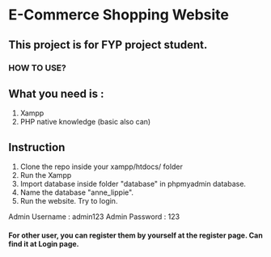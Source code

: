 # E-Commerce Shopping Website

## This project is for FYP project student.

### HOW TO USE?

## What you need is :

 1. Xampp
 2. PHP native knowledge (basic also can)

## Instruction

 1. Clone the repo inside your xampp/htdocs/ folder
 2. Run the Xampp
 3. Import database inside folder "database" in phpmyadmin database.
 4. Name the database "anne_lippie".
 5. Run the website. Try to login.

Admin Username : admin123
Admin Password : 123

#### For other user, you can register them by yourself at the register page. Can find it at Login page.


